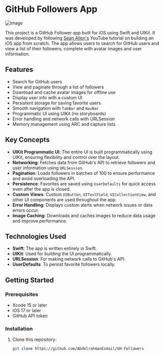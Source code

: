 # GitHub Followers App

![image](https://github.com/user-attachments/assets/4f5a148e-499b-4ff5-94e9-460e54f6219f)


This project is a GitHub Follower app built for iOS using Swift and UIKit. It was developed by following [Sean Allen's](https://www.youtube.com/@seanallen) YouTube tutorial on building an iOS app from scratch. The app allows users to search for GitHub users and view a list of their followers, complete with avatar images and user information.

## Features

- Search for GitHub users
- View and paginate through a list of followers
- Download and cache avatar images for offline use
- Display user info with a custom UI
- Persistent storage for saving favorite users
- Smooth navigation with `TabBar` and `NavBar`
- Programmatic UI using UIKit (no storyboards)
- Error handling and network calls with URLSession
- Memory management using ARC and capture lists

## Key Concepts

- **UIKit Programmatic UI**: The entire UI is built programmatically using UIKit, ensuring flexibility and control over the layout.
- **Networking**: Fetches data from GitHub's API to retrieve followers and user information using `URLSession`.
- **Pagination**: Loads followers in batches of 100 to ensure performance and avoid overloading the API.
- **Persistence**: Favorites are saved using `UserDefaults` for quick access even after the app is closed.
- **Custom Views**: Custom `UIButton`, `UITextField`, `UICollectionView`, and other UI components are used throughout the app.
- **Error Handling**: Displays custom alerts when network issues or data errors occur.
- **Image Caching**: Downloads and caches images to reduce data usage and improve performance.

## Technologies Used

- **Swift**: The app is written entirely in Swift.
- **UIKit**: Used for building the UI programmatically.
- **URLSession**: For making network calls to GitHub's API.
- **UserDefaults**: To persist favorite followers locally.

## Getting Started

### Prerequisites

- Xcode 15 or later
- iOS 17 or later
- GitHub API token

### Installation

1. Clone this repository:
   ```bash
   git clone https://github.com/AbdelrahmanEsmail/GH-Followers
